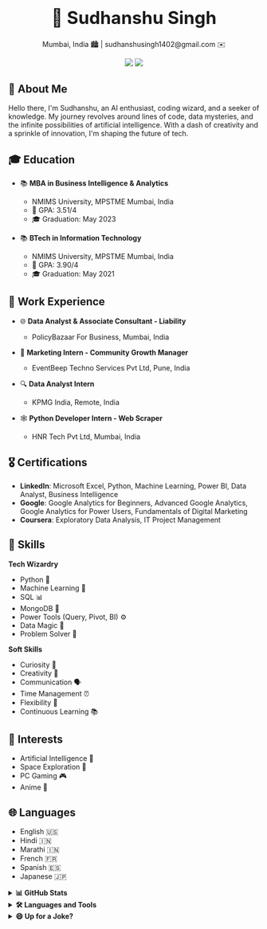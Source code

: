 <div align="center">
    <h1 style="font-size: 2.5em;">🚀 Sudhanshu Singh</h1>
    <p>Mumbai, India 🏙️ | sudhanshusingh1402@gmail.com ✉️</p>
    <a href="https://www.linkedin.com/in/sudhanshusingh1402"><img src="https://img.shields.io/badge/LinkedIn-sudhanshusingh1402-blue?style=flat&logo=linkedin"></a>
    <a href="https://github.com/sudhanshu1402"><img src="https://img.shields.io/badge/GitHub-sudhanshu1402-black?style=flat&logo=github"></a>
</div>

## 🌠 About Me
Hello there, I'm Sudhanshu, an AI enthusiast, coding wizard, and a seeker of knowledge. My journey revolves around lines of code, data mysteries, and the infinite possibilities of artificial intelligence. With a dash of creativity and a sprinkle of innovation, I'm shaping the future of tech.

## 🎓 Education
- 📚 **MBA in Business Intelligence & Analytics**
  - NMIMS University, MPSTME Mumbai, India
  - 🌟 GPA: 3.51/4
  - 🎓 Graduation: May 2023

- 📚 **BTech in Information Technology**
  - NMIMS University, MPSTME Mumbai, India
  - 🌟 GPA: 3.90/4
  - 🎓 Graduation: May 2021

## 💼 Work Experience
- 🌐 **Data Analyst & Associate Consultant - Liability**
  - PolicyBazaar For Business, Mumbai, India

- 🚀 **Marketing Intern - Community Growth Manager**
  - EventBeep Techno Services Pvt Ltd, Pune, India

- 🔍 **Data Analyst Intern**
  - KPMG India, Remote, India

- 🕸️ **Python Developer Intern - Web Scraper**
  - HNR Tech Pvt Ltd, Mumbai, India

## 🎖️ Certifications
- **LinkedIn**: Microsoft Excel, Python, Machine Learning, Power BI, Data Analyst, Business Intelligence
- **Google**: Google Analytics for Beginners, Advanced Google Analytics, Google Analytics for Power Users, Fundamentals of Digital Marketing
- **Coursera**: Exploratory Data Analysis, IT Project Management

## 🔧 Skills
**Tech Wizardry**
- Python 🐍
- Machine Learning 🤖
- SQL 📊
- MongoDB 📂
- Power Tools (Query, Pivot, BI) ⚙️
- Data Magic 🎩
- Problem Solver 🧩

**Soft Skills**
- Curiosity 🌌
- Creativity 🎨
- Communication 🗣️
- Time Management ⏰
- Flexibility 🧘
- Continuous Learning 📚

## 💫 Interests
- Artificial Intelligence 🤯
- Space Exploration 🌌
- PC Gaming 🎮
- Anime 🌸

## 🌐 Languages
- English 🇺🇸
- Hindi 🇮🇳
- Marathi 🇮🇳
- French 🇫🇷
- Spanish 🇪🇸
- Japanese 🇯🇵

<details>
    <summary><b>📊 GitHub Stats</b></summary>
    <div align="center">
        <img src="https://github-readme-stats.vercel.app/api?username=sudhanshu1402&show_icons=true&theme=dark&count_private=true&include_all_commits=true" alt="sudhanshu1402's GitHub stats">
        <br>
        <img src="https://github-readme-stats.vercel.app/api/top-langs/?username=sudhanshu1402&layout=compact&show_icons=true&theme=dark" alt="Top Languages">
        <br>
        <img src="https://github-readme-streak-stats.herokuapp.com/?user=sudhanshu1402&show_icons=true&theme=dark" alt="GitHub Streak">
    </div>
</details> 

<details>
    <summary><b> 🛠️ Languages and Tools</b></summary>
    <div align="center">
        <!-- Add your favorite languages and tools with their icons here -->
    </div>
</details>

<details>
    <summary><b> 😄 Up for a Joke?</b></summary>
    <div align="center">
        <img src="https://readme-jokes.vercel.app/api" alt="Jokes Card">
    </div>
</details>

